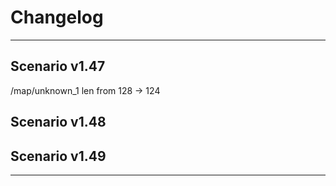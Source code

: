 # Changelog
---
## Scenario v1.47
/map/unknown_1 len from 128 -> 124

## Scenario v1.48
## Scenario v1.49
---